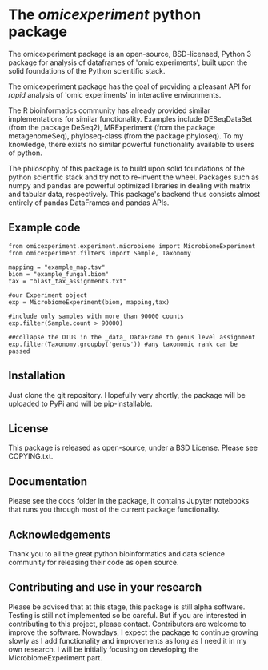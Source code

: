 # The *omicexperiment* python package
The omicexperiment package is an open-source, BSD-licensed, Python 3 package for analysis of dataframes of 'omic experiments', built upon the solid foundations of the Python scientific stack.

The omicexperiment package has the goal of providing a pleasant API for *rapid* analysis of 'omic experiments' in interactive environments.

The R bioinformatics community has already provided similar implementations for similar functionality.
Examples include DESeqDataSet (from the package DeSeq2), MRExperiment (from the package metagenomeSeq), phyloseq-class (from the package phyloseq).
To my knowledge, there exists no similar powerful functionality available to users of python.

The philosophy of this package is to build upon solid foundations of the python scientific stack and try not to re-invent the wheel. Packages such as numpy and pandas are powerful optimized libraries in dealing with matrix and tabular data, respectively. This package's backend thus consists almost entirely of pandas DataFrames and pandas APIs. 

## Example code

    from omicexperiment.experiment.microbiome import MicrobiomeExperiment
    from omicexperiment.filters import Sample, Taxonomy
    
    mapping = "example_map.tsv"
    biom = "example_fungal.biom"
    tax = "blast_tax_assignments.txt"
    
    #our Experiment object
    exp = MicrobiomeExperiment(biom, mapping,tax)

    #include only samples with more than 90000 counts
    exp.filter(Sample.count > 90000)
    
    ##collapse the OTUs in the _data_ DataFrame to genus level assignment
    exp.filter(Taxonomy.groupby('genus')) #any taxonomic rank can be passed
    

## Installation
Just clone the git repository.
Hopefully very shortly, the package will be uploaded to PyPi and will be pip-installable.


## License
This package is released as open-source, under a BSD License. Please see COPYING.txt.

## Documentation
Please see the docs folder in the package, it contains Jupyter notebooks that runs you through most of the current package functionality. 

## Acknowledgements
Thank you to all the great python bioinformatics and data science community for releasing their code as open source.

## Contributing and use in your research
Please be advised that at this stage, this package is still alpha software. Testing is still not implemented so be careful. But if you are interested in contributing to this project, please contact. Contributors are welcome to improve the software.
Nowadays, I expect the package to continue growing slowly as I add functionality and improvements as long as I need it in my own research. I will be initially focusing on developing the MicrobiomeExperiment part. 
